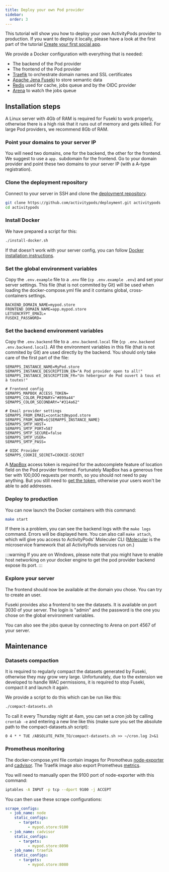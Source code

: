 ```yaml
---
title: Deploy your own Pod provider
sidebar:
  order: 3
---
```


This tutorial will show you how to deploy your own ActivityPods provider to production. If you want to deploy it locally, please have a look at the first part of the tutorial [Create your first social app](../create-your-first-social-app).

We provide a Docker configuration with everything that is needed:

- The backend of the Pod provider
- The frontend of the Pod provider
- [Traefik](https://traefik.io) to orchestrate domain names and SSL certificates
- [Apache Jena Fuseki](https://jena.apache.org/documentation/fuseki2/) to store semantic data
- [Redis](https://redis.io) used for cache, jobs queue and by the OIDC provider
- [Arena](https://github.com/bee-queue/arena) to watch the jobs queue

## Installation steps

A Linux server with 4Gb of RAM is required for Fuseki to work properly, otherwise there is a high risk that it runs out of memory and gets killed. For large Pod providers, we recommend 8Gb of RAM.

### Point your domains to your server IP

You will need two domains, one for the backend, the other for the frontend. We suggest to use a `app.` subdomain for the frontend. Go to your domain provider and point these two domains to your server IP (with a A-type registration).

### Clone the deployment repository

Connect to your server in SSH and clone the [deployment repository](https://github.com/activitypods/deployment).

```bash
git clone https://github.com/activitypods/deployment.git activitypods
cd activitypods
```

### Install Docker

We have prepared a script for this:

```bash
./install-docker.sh
```

If that doesn't work with your server config, you can follow [Docker installation instructions](https://docs.docker.com/engine/install/).

### Set the global environment variables

Copy the `.env.example` file to a `.env` file (`cp .env.example .env`) and set your server settings. This file (that is not commited by Git) will be used when loading the docker-compose.yml file and it contains global, cross-containers settings.

```dotenv title=".env"
BACKEND_DOMAIN_NAME=mypod.store
FRONTEND_DOMAIN_NAME=app.mypod.store
LETSENCRYPT_EMAIL=
FUSEKI_PASSWORD=
```

### Set the backend environment variables

Copy the `.env.backend` file to a `.env.backend.local` file (`cp .env.backend .env.backend.local`). All the environment variables in this file (that is not commited by Git) are used directly by the backend. You should only take care of the first part of the file:

```dotenv title=".env.backend.local"
SEMAPPS_INSTANCE_NAME=MyPod.store
SEMAPPS_INSTANCE_DESCRIPTION_EN="A Pod provider open to all!"
SEMAPPS_INSTANCE_DESCRIPTION_FR="Un hébergeur de Pod ouvert à tous et à toutes!"

# Frontend config
SEMAPPS_MAPBOX_ACCESS_TOKEN=
SEMAPPS_COLOR_PRIMARY="#899a44"
SEMAPPS_COLOR_SECONDARY="#314a62"

# Email provider settings
SEMAPPS_FROM_EMAIL=contact@mypod.store
SEMAPPS_FROM_NAME=${SEMAPPS_INSTANCE_NAME}
SEMAPPS_SMTP_HOST=
SEMAPPS_SMTP_PORT=587
SEMAPPS_SMTP_SECURE=false
SEMAPPS_SMTP_USER=
SEMAPPS_SMTP_PASS=

# OIDC Provider
SEMAPPS_COOKIE_SECRET=COOKIE-SECRET
```

A [MapBox](https://mapbox.com) access token is required for the autocomplete feature of location field on the Pod provider frontend. Fortunately MapBox has a generous free tier with 100,000 requests per month, so you should not need to pay anything. But you still need to [get the token](https://docs.mapbox.com/help/getting-started/access-tokens/), otherwise your users won't be able to add addresses.

### Deploy to production

You can now launch the Docker containers with this command:

```bash
make start
```

If there is a problem, you can see the backend logs with the `make logs` command. Errors will be displayed here. You can also call `make attach`, which will give you access to ActivityPods' Moleculer CLI ([Moleculer](https://moleculer.services/) is the microservice framework that all ActivityPods services run on.)

:::warning
If you are on Windows, please note that you might have to enable host networking on your docker engine to get the pod provider backend expose its port.
:::

### Explore your server

The frontend should now be available at the domain you chose. You can try to create an user.

Fuseki provides also a frontend to see the datasets. It is available on port 3030 of your server. The login is "admin" and the password is the one you chose on the global environment variables.

You can also see the jobs queue by connecting to Arena on port 4567 of your server.

## Maintenance

### Datasets compaction

It is required to regularly compact the datasets generated by Fuseki, otherwise they may grow very large. Unfortunately, due to the extension we developed to handle WAC permissions, it is required to stop Fuseki, compact it and launch it again.

We provide a script to do this which can be run like this:

```bash
./compact-datasets.sh
```

To call it every Thursday night at 4am, you can set a cron job by calling `crontab -e` and entering a new line like this (make sure you set the absolute path to the compact-datasets.sh script):

```cron
0 4 * * TUE /ABSOLUTE_PATH_TO/compact-datasets.sh >> ~/cron.log 2>&1
```

### Promotheus monitoring

The docker-compose.yml file contain images for Promotheus [node-exporter](https://prometheus.io/docs/guides/node-exporter/) and [cadvisor](https://prometheus.io/docs/guides/cadvisor/). The Traefik image also export Prometheus [metrics](https://doc.traefik.io/traefik/observability/metrics/overview/).

You will need to manually open the 9100 port of node-exporter with this command:

```bash
iptables -A INPUT -p tcp --dport 9100 -j ACCEPT
```

You can then use these scrape configurations:

```yml
scrape_configs:
  - job_name: node
    static_configs:
      - targets:
          - mypod.store:9100
  - job_name: cadvisor
    static_configs:
      - targets:
          - mypod.store:8090
  - job_name: traefik
    static_configs:
      - targets:
          - mypod.store:8080
```
